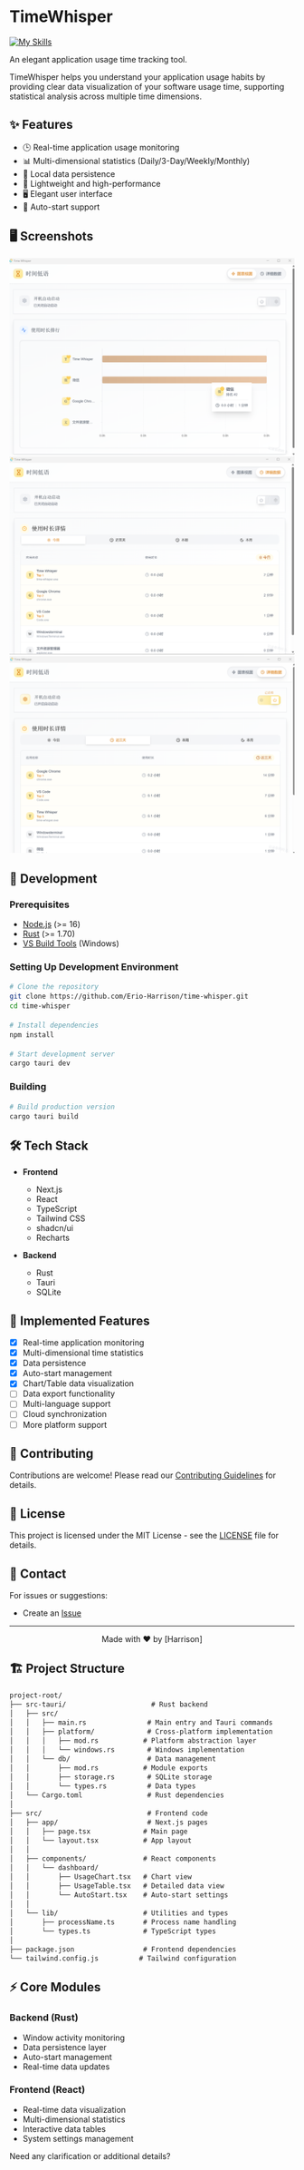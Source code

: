# TimeWhisper

[![My Skills](https://skillicons.dev/icons?i=rust,tauri,ts,react,sqlite)](https://skillicons.dev)

An elegant application usage time tracking tool.

TimeWhisper helps you understand your application usage habits by providing clear data visualization of your software usage time, supporting statistical analysis across multiple time dimensions.

## ✨ Features

- 🕒 Real-time application usage monitoring
- 📊 Multi-dimensional statistics (Daily/3-Day/Weekly/Monthly)
- 💾 Local data persistence
- 🚀 Lightweight and high-performance
- 🖥️ Elegant user interface
- 🔄 Auto-start support

## 🖥️ Screenshots

![UI Preview](assets/chart_data.png)
![UI Preview](assets/detail_data.png)
![UI Preview](assets/button.png)

## 🚀 Development

### Prerequisites

- [Node.js](https://nodejs.org/) (>= 16)
- [Rust](https://www.rust-lang.org/) (>= 1.70)
- [VS Build Tools](https://visualstudio.microsoft.com/visual-cpp-build-tools/) (Windows)

### Setting Up Development Environment

```bash
# Clone the repository
git clone https://github.com/Erio-Harrison/time-whisper.git
cd time-whisper

# Install dependencies
npm install

# Start development server
cargo tauri dev
```

### Building

```bash
# Build production version
cargo tauri build
```

## 🛠️ Tech Stack

- **Frontend**
  - Next.js
  - React
  - TypeScript
  - Tailwind CSS
  - shadcn/ui
  - Recharts

- **Backend**
  - Rust
  - Tauri
  - SQLite

## 📝 Implemented Features

- [x] Real-time application monitoring
- [x] Multi-dimensional time statistics
- [x] Data persistence
- [x] Auto-start management
- [x] Chart/Table data visualization
- [ ] Data export functionality
- [ ] Multi-language support
- [ ] Cloud synchronization
- [ ] More platform support

## 🤝 Contributing

Contributions are welcome! Please read our [Contributing Guidelines](CONTRIBUTING.md) for details.

## 📄 License

This project is licensed under the MIT License - see the [LICENSE](LICENSE) file for details.

## 📧 Contact

For issues or suggestions:
- Create an [Issue](https://github.com/yourusername/time-whisper/issues)

---

<p align="center">Made with ❤️ by [Harrison]</p>

## 🏗️ Project Structure

```
project-root/
├── src-tauri/                     # Rust backend
│   ├── src/
│   │   ├── main.rs               # Main entry and Tauri commands
│   │   ├── platform/             # Cross-platform implementation
│   │   │   ├── mod.rs           # Platform abstraction layer
│   │   │   └── windows.rs        # Windows implementation
│   │   └── db/                   # Data management
│   │       ├── mod.rs           # Module exports
│   │       ├── storage.rs        # SQLite storage
│   │       └── types.rs          # Data types
│   └── Cargo.toml                # Rust dependencies
│
├── src/                          # Frontend code
│   ├── app/                      # Next.js pages
│   │   ├── page.tsx             # Main page
│   │   └── layout.tsx           # App layout
│   │
│   ├── components/              # React components
│   │   └── dashboard/
│   │       ├── UsageChart.tsx   # Chart view
│   │       ├── UsageTable.tsx   # Detailed data view
│   │       └── AutoStart.tsx    # Auto-start settings
│   │
│   └── lib/                     # Utilities and types
│       ├── processName.ts       # Process name handling
│       └── types.ts             # TypeScript types
│
├── package.json                 # Frontend dependencies
└── tailwind.config.js          # Tailwind configuration
```

## ⚡ Core Modules

### Backend (Rust)
- Window activity monitoring
- Data persistence layer
- Auto-start management
- Real-time data updates

### Frontend (React)
- Real-time data visualization
- Multi-dimensional statistics
- Interactive data tables
- System settings management

Need any clarification or additional details?